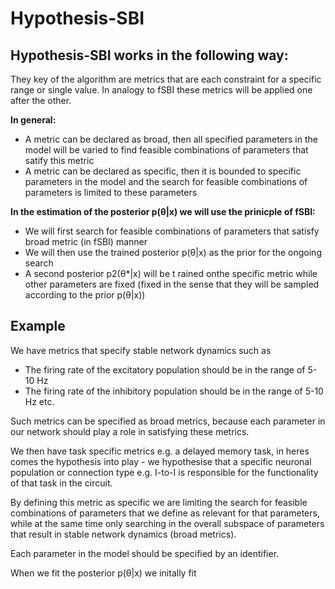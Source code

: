 # Hypothesis-SBI
## Hypothesis-SBI works in the following way:

They key of the algorithm are metrics that are each constraint for a specific range or single value. In analogy to fSBI these metrics will be applied one after the other. 

__In general:__
- A metric can be declared as broad, then all specified parameters in the model will be varied to find feasible combinations of parameters that satify this metric
- A metric can be declared as specific, then it is bounded to specific parameters in the model and the search for feasible combinations of parameters is limited to these parameters


__In the estimation of the posterior p(θ|x) we will use the prinicple of fSBI:__
- We will first search for feasible combinations of parameters that satisfy broad metric (in fSBI) manner
- We will then use the trained posterior p(θ|x) as the prior for the ongoing search
- A second posterior p2(θ*|x) will be t rained onthe specific metric while other parameters are fixed (fixed in the sense
  that they will be sampled according to the prior p(θ|x))

## Example 

We have metrics that specify stable network dynamics such as
- The firing rate of the excitatory population should be in the range of 5-10 Hz
- The firing rate of the inhibitory population should be in the range of 5-10 Hz
etc. 

Such metrics can be specified as broad metrics, because each parameter in our network should 
play a role in satisfying these metrics. 

We then have task specific metrics e.g. a delayed memory task, in heres comes the hypothesis into play -
we hypothesise that a specific neuronal population or connection type e.g. I-to-I is responsible for the
functionality of that task in the circuit. 

By defining this metric as specific we are limiting the search for feasible combinations of parameters 
that we define as relevant for that parameters, while at the same time only searching in the overall subspace
of parameters that result in stable network dynamics (broad metrics).

Each parameter in the model should be specified by an identifier.

When we fit the posterior p(θ|x) we initally fit



